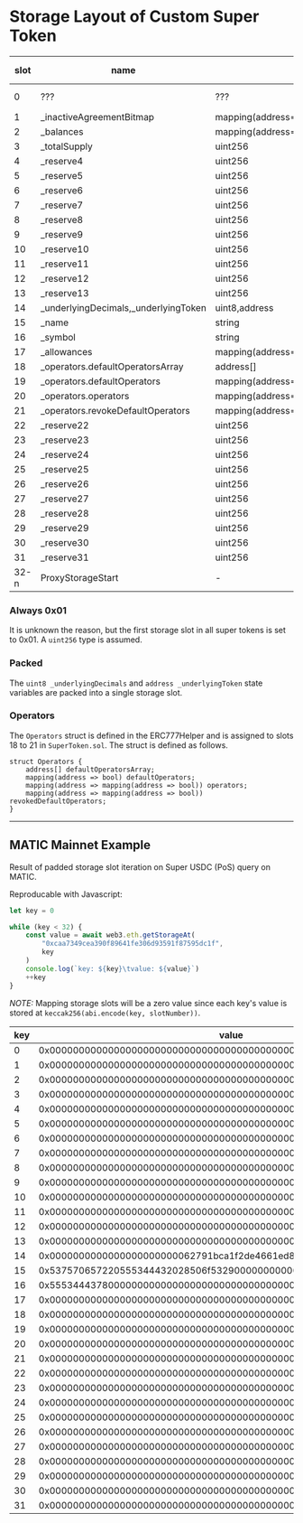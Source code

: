 # Storage Layout of Custom Super Token

| slot | name                                   | type                                        | contract declaration | comment     |
| ---- | -------------------------------------- | ------------------------------------------- | -------------------- | ----------- |
| 0    | ???                                    | ???                                         | ???                  | always 0x01 |
| 1    | \_inactiveAgreementBitmap              | mapping(address=>uint256)                   | SuperfluidToken      | -           |
| 2    | \_balances                             | mapping(address=>uint256)                   | SuperfluidToken      | -           |
| 3    | \_totalSupply                          | uint256                                     | SuperfluidToken      | -           |
| 4    | \_reserve4                             | uint256                                     | SuperfluidToken      | -           |
| 5    | \_reserve5                             | uint256                                     | SuperfluidToken      | -           |
| 6    | \_reserve6                             | uint256                                     | SuperfluidToken      | -           |
| 7    | \_reserve7                             | uint256                                     | SuperfluidToken      | -           |
| 8    | \_reserve8                             | uint256                                     | SuperfluidToken      | -           |
| 9    | \_reserve9                             | uint256                                     | SuperfluidToken      | -           |
| 10   | \_reserve10                            | uint256                                     | SuperfluidToken      | -           |
| 11   | \_reserve11                            | uint256                                     | SuperfluidToken      | -           |
| 12   | \_reserve12                            | uint256                                     | SuperfluidToken      | -           |
| 13   | \_reserve13                            | uint256                                     | SuperfluidToken      | -           |
| 14   | \_underlyingDecimals,\_underlyingToken | uint8,address                               | SuperToken           | packed      |
| 15   | \_name                                 | string                                      | SuperToken           | -           |
| 16   | \_symbol                               | string                                      | SuperToken           | -           |
| 17   | \_allowances                           | mapping(address=>mapping(address=>uint256)) | SuperToken           | -           |
| 18   | \_operators.defaultOperatorsArray      | address[]                                   | SuperToken           | Operators   |
| 19   | \_operators.defaultOperators           | mapping(address=>bool)                      | SuperToken           | Operators   |
| 20   | \_operators.operators                  | mapping(address=>mapping(address=>bool))    | SuperToken           | Operators   |
| 21   | \_operators.revokeDefaultOperators     | mapping(address=>mapping(address=>bool))    | SuperToken           | Operators   |
| 22   | \_reserve22                            | uint256                                     | SuperToken           | -           |
| 23   | \_reserve23                            | uint256                                     | SuperToken           | -           |
| 24   | \_reserve24                            | uint256                                     | SuperToken           | -           |
| 25   | \_reserve25                            | uint256                                     | SuperToken           | -           |
| 26   | \_reserve26                            | uint256                                     | SuperToken           | -           |
| 27   | \_reserve27                            | uint256                                     | SuperToken           | -           |
| 28   | \_reserve28                            | uint256                                     | SuperToken           | -           |
| 29   | \_reserve29                            | uint256                                     | SuperToken           | -           |
| 30   | \_reserve30                            | uint256                                     | SuperToken           | -           |
| 31   | \_reserve31                            | uint256                                     | SuperToken           | -           |
| 32-n | ProxyStorageStart                      | -                                           | -                    | -           |

### Always 0x01

It is unknown the reason, but the first storage slot in all super tokens is set
to 0x01. A `uint256` type is assumed.

### Packed

The `uint8 _underlyingDecimals` and `address _underlyingToken` state variables
are packed into a single storage slot.

### Operators

The `Operators` struct is defined in the ERC777Helper and is assigned to slots
18 to 21 in `SuperToken.sol`. The struct is defined as follows.

```solidity
struct Operators {
	address[] defaultOperatorsArray;
	mapping(address => bool) defaultOperators;
	mapping(address => mapping(address => bool)) operators;
	mapping(address => mapping(address => bool)) revokedDefaultOperators;
}
```

---

## MATIC Mainnet Example

Result of padded storage slot iteration on Super USDC (PoS) query on MATIC.

Reproducable with Javascript:

```js
let key = 0

while (key < 32) {
	const value = await web3.eth.getStorageAt(
		"0xcaa7349cea390f89641fe306d93591f87595dc1f",
		key
	)
	console.log(`key: ${key}\tvalue: ${value}`)
	++key
}
```

_NOTE:_ Mapping storage slots will be a zero value since each key's value is
stored at `keccak256(abi.encode(key, slotNumber))`.

| key | value                                                              | type (above)                                |
| --- | ------------------------------------------------------------------ | ------------------------------------------- |
| 0   | 0x0000000000000000000000000000000000000000000000000000000000000001 | uint256                                     |
| 1   | 0x0000000000000000000000000000000000000000000000000000000000000000 | mapping(address=>uint256)                   |
| 2   | 0x0000000000000000000000000000000000000000000000000000000000000000 | mapping(address=>uint256)                   |
| 3   | 0x00000000000000000000000000000000000000000000c2d625fe5f65f465f000 | uint256                                     |
| 4   | 0x0000000000000000000000000000000000000000000000000000000000000000 | uint256                                     |
| 5   | 0x0000000000000000000000000000000000000000000000000000000000000000 | uint256                                     |
| 6   | 0x0000000000000000000000000000000000000000000000000000000000000000 | uint256                                     |
| 7   | 0x0000000000000000000000000000000000000000000000000000000000000000 | uint256                                     |
| 8   | 0x0000000000000000000000000000000000000000000000000000000000000000 | uint256                                     |
| 9   | 0x0000000000000000000000000000000000000000000000000000000000000000 | uint256                                     |
| 10  | 0x0000000000000000000000000000000000000000000000000000000000000000 | uint256                                     |
| 11  | 0x0000000000000000000000000000000000000000000000000000000000000000 | uint256                                     |
| 12  | 0x0000000000000000000000000000000000000000000000000000000000000000 | uint256                                     |
| 13  | 0x0000000000000000000000000000000000000000000000000000000000000000 | uint256                                     |
| 14  | 0x0000000000000000000000062791bca1f2de4661ed88a30c99a7a9449aa84174 | uint8,address                               |
| 15  | 0x537570657220555344432028506f532900000000000000000000000000000020 | string                                      |
| 16  | 0x555344437800000000000000000000000000000000000000000000000000000a | string                                      |
| 17  | 0x0000000000000000000000000000000000000000000000000000000000000000 | mapping(address=>mapping(address=>uint256)) |
| 18  | 0x0000000000000000000000000000000000000000000000000000000000000000 | address[]                                   |
| 19  | 0x0000000000000000000000000000000000000000000000000000000000000000 | mapping(address=>bool)                      |
| 20  | 0x0000000000000000000000000000000000000000000000000000000000000000 | mapping(address=>mapping(address=>bool))    |
| 21  | 0x0000000000000000000000000000000000000000000000000000000000000000 | mapping(address=>mapping(address=>bool))    |
| 22  | 0x0000000000000000000000000000000000000000000000000000000000000000 | uint256                                     |
| 23  | 0x0000000000000000000000000000000000000000000000000000000000000000 | uint256                                     |
| 24  | 0x0000000000000000000000000000000000000000000000000000000000000000 | uint256                                     |
| 25  | 0x0000000000000000000000000000000000000000000000000000000000000000 | uint256                                     |
| 26  | 0x0000000000000000000000000000000000000000000000000000000000000000 | uint256                                     |
| 27  | 0x0000000000000000000000000000000000000000000000000000000000000000 | uint256                                     |
| 28  | 0x0000000000000000000000000000000000000000000000000000000000000000 | uint256                                     |
| 29  | 0x0000000000000000000000000000000000000000000000000000000000000000 | uint256                                     |
| 30  | 0x0000000000000000000000000000000000000000000000000000000000000000 | uint256                                     |
| 31  | 0x0000000000000000000000000000000000000000000000000000000000000000 | uint256                                     |
